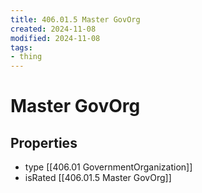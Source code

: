 ```yaml
---
title: 406.01.5 Master GovOrg
created: 2024-11-08
modified: 2024-11-08
tags:
- thing
---
```

# Master GovOrg
## Properties
- type [[406.01 GovernmentOrganization]]
- isRated [[406.01.5 Master GovOrg]]
